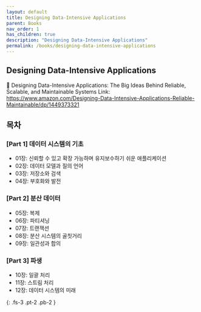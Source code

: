```yaml
---
layout: default
title: Designing Data-Intensive Applications
parent: Books
nav_order: 1
has_children: true
description: "Designing Data-Intensive Applications"
permalink: /books/designing-data-intensive-applications
---
```


## Designing Data-Intensive Applications

📝 Designing Data-Intensive Applications: The Big Ideas Behind Reliable, Scalable, and Maintainable Systems
Link: https://www.amazon.com/Designing-Data-Intensive-Applications-Reliable-Maintainable/dp/1449373321

## 목차

### [Part 1] 데이터 시스템의 기초

- 01장: 신뢰할 수 있고 확장 가능하며 유지보수하기 쉬운 애플리케이션
- 02장: 데이터 모델과 질의 언어
- 03장: 저장소와 검색
- 04장: 부호화와 발전

### [Part 2] 분산 데이터

- 05장: 복제
- 06장: 파티셔닝
- 07장: 트랜잭션
- 08장: 분산 시스템의 골칫거리
- 09장: 일관성과 합의

### [Part 3] 파생

- 10장: 일괄 처리
- 11장: 스트림 처리
- 12장: 데이터 시스템의 미래

{: .fs-3 .pt-2 .pb-2 }
